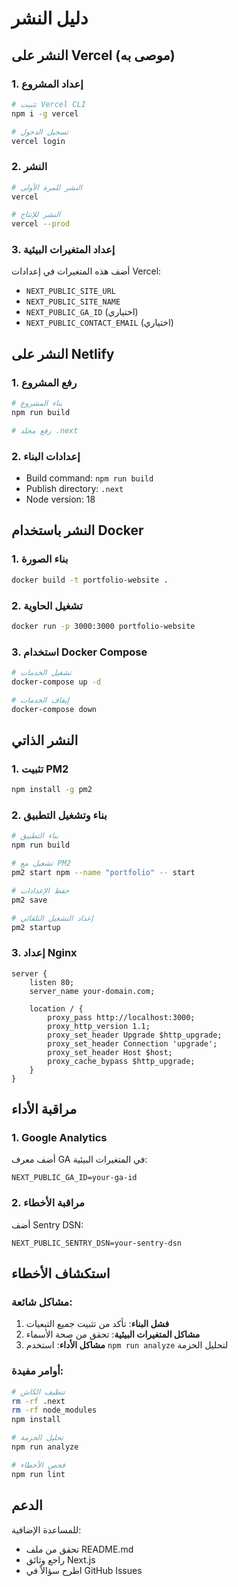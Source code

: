 # دليل النشر

## النشر على Vercel (موصى به)

### 1. إعداد المشروع
```bash
# تثبيت Vercel CLI
npm i -g vercel

# تسجيل الدخول
vercel login
```

### 2. النشر
```bash
# النشر للمرة الأولى
vercel

# النشر للإنتاج
vercel --prod
```

### 3. إعداد المتغيرات البيئية
أضف هذه المتغيرات في إعدادات Vercel:
- `NEXT_PUBLIC_SITE_URL`
- `NEXT_PUBLIC_SITE_NAME`
- `NEXT_PUBLIC_GA_ID` (اختياري)
- `NEXT_PUBLIC_CONTACT_EMAIL` (اختياري)

## النشر على Netlify

### 1. رفع المشروع
```bash
# بناء المشروع
npm run build

# رفع مجلد .next
```

### 2. إعدادات البناء
- Build command: `npm run build`
- Publish directory: `.next`
- Node version: 18

## النشر باستخدام Docker

### 1. بناء الصورة
```bash
docker build -t portfolio-website .
```

### 2. تشغيل الحاوية
```bash
docker run -p 3000:3000 portfolio-website
```

### 3. استخدام Docker Compose
```bash
# تشغيل الخدمات
docker-compose up -d

# إيقاف الخدمات
docker-compose down
```

## النشر الذاتي

### 1. تثبيت PM2
```bash
npm install -g pm2
```

### 2. بناء وتشغيل التطبيق
```bash
# بناء التطبيق
npm run build

# تشغيل مع PM2
pm2 start npm --name "portfolio" -- start

# حفظ الإعدادات
pm2 save

# إعداد التشغيل التلقائي
pm2 startup
```

### 3. إعداد Nginx
```nginx
server {
    listen 80;
    server_name your-domain.com;
    
    location / {
        proxy_pass http://localhost:3000;
        proxy_http_version 1.1;
        proxy_set_header Upgrade $http_upgrade;
        proxy_set_header Connection 'upgrade';
        proxy_set_header Host $host;
        proxy_cache_bypass $http_upgrade;
    }
}
```

## مراقبة الأداء

### 1. Google Analytics
أضف معرف GA في المتغيرات البيئية:
```
NEXT_PUBLIC_GA_ID=your-ga-id
```

### 2. مراقبة الأخطاء
أضف Sentry DSN:
```
NEXT_PUBLIC_SENTRY_DSN=your-sentry-dsn
```

## استكشاف الأخطاء

### مشاكل شائعة:
1. **فشل البناء**: تأكد من تثبيت جميع التبعيات
2. **مشاكل المتغيرات البيئية**: تحقق من صحة الأسماء
3. **مشاكل الأداء**: استخدم `npm run analyze` لتحليل الحزمة

### أوامر مفيدة:
```bash
# تنظيف الكاش
rm -rf .next
rm -rf node_modules
npm install

# تحليل الحزمة
npm run analyze

# فحص الأخطاء
npm run lint
```

## الدعم

للمساعدة الإضافية:
- تحقق من ملف README.md
- راجع وثائق Next.js
- اطرح سؤالاً في GitHub Issues
